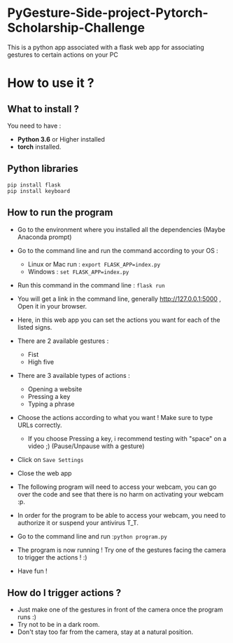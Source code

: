 # PyGesture-Side-project-Pytorch-Scholarship-Challenge
This is a python app associated with a flask web app for associating gestures to certain actions on your PC
# How to use it ?
## What to install ?
You need to have :
* **Python 3.6** or Higher installed
* **torch** installed.

## Python libraries
```
pip install flask
pip install keyboard
```

## How to run the program
* Go to the environment where you installed all the dependencies (Maybe Anaconda prompt)
* Go to the command line and run the command according to your OS :
  * Linux or Mac run : `export FLASK_APP=index.py`
  * Windows : `set FLASK_APP=index.py`
* Run this command in the command line : `flask run`
* You will get a link in the command line, generally http://127.0.0.1:5000 , Open it in your browser.
* Here, in this web app you can set the actions you want for each of the listed signs.
* There are 2 available gestures : 
  * Fist
  * High five
* There are 3 available types of actions : 
  * Opening a website
  * Pressing a key
  * Typing a phrase
* Choose the actions according to what you want ! Make sure to type URLs correctly.
  * If you choose Pressing a key, i recommend testing with "space" on a video ;) (Pause/Unpause with a gesture)
* Click on `Save Settings`
* Close the web app

* The following program will need to access your webcam, you can go over the code and see that there is no harm on activating your webcam :p.
* In order for the program to be able to access your webcam, you need to authorize it or suspend your antivirus T_T.
* Go to the command line and run :`python program.py`
* The program is now running ! Try one of the gestures facing the camera to trigger the actions ! :) 
* Have fun !

## How do I trigger actions ?
* Just make one of the gestures in front of the camera once the program runs :)
* Try not to be in a dark room.
* Don't stay too far from the camera, stay at a natural position.

